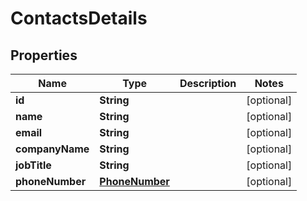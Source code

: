 

# ContactsDetails


## Properties

| Name | Type | Description | Notes |
|------------ | ------------- | ------------- | -------------|
|**id** | **String** |  |  [optional] |
|**name** | **String** |  |  [optional] |
|**email** | **String** |  |  [optional] |
|**companyName** | **String** |  |  [optional] |
|**jobTitle** | **String** |  |  [optional] |
|**phoneNumber** | [**PhoneNumber**](PhoneNumber.md) |  |  [optional] |



